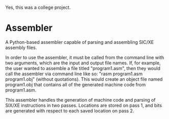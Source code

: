 Yes, this was a college project.

# Assembler
A Python-based assembler capable of parsing and assembling SIC/XE assembly files.


In order to use the assembler, it must be called from the command line with two arguments, which
are the input and output file names. If, for example, the user wanted to assemble a file titled "program1.asm",
then they would call the assembler via command line like so: "rasm program1.asm program1.obj" (without quotations).
This would create an object file named program1.obj that contains all of the generated machine code from program1.asm.


This assembler handles the generation of machine code and parsing of SIX/XE instructions in two passes. Locations are
stored on pass 1, and bits are generated with respect to each saved location on pass 2.
